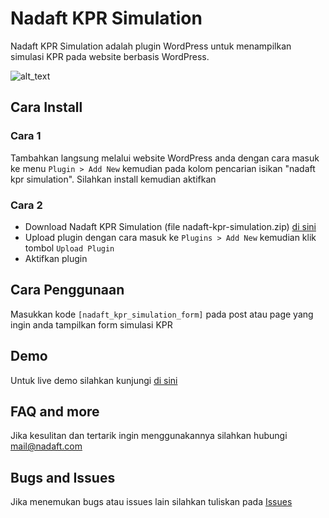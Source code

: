 # Nadaft KPR Simulation

Nadaft KPR Simulation adalah plugin WordPress untuk menampilkan simulasi KPR pada website berbasis WordPress.

![alt_text](https://i.ibb.co/T8KF4jq/Screenshot-618.png)

## Cara Install

### Cara 1

Tambahkan langsung melalui website WordPress anda dengan cara masuk ke menu `Plugin > Add New` kemudian pada kolom pencarian isikan "nadaft kpr simulation". Silahkan install kemudian aktifkan

### Cara 2
* Download Nadaft KPR Simulation (file nadaft-kpr-simulation.zip) [di sini](https://github.com/Nadaft/Nadaft-KPR-Simulation/releases)
* Upload plugin dengan cara masuk ke `Plugins > Add New` kemudian klik tombol `Upload Plugin`
* Aktifkan plugin

## Cara Penggunaan

Masukkan kode `[nadaft_kpr_simulation_form]` pada post atau page yang ingin anda tampilkan form simulasi KPR

## Demo

Untuk live demo silahkan kunjungi [di sini](https://kanpa.co.id/simulasi-kpr/)

## FAQ and more

Jika kesulitan dan tertarik ingin menggunakannya silahkan hubungi [mail@nadaft.com](mailto:mail@nadaft.com)

## Bugs and Issues

Jika menemukan bugs atau issues lain silahkan tuliskan pada [Issues](https://github.com/nadaft/Nadaft-KPR-Simulation/issues)
